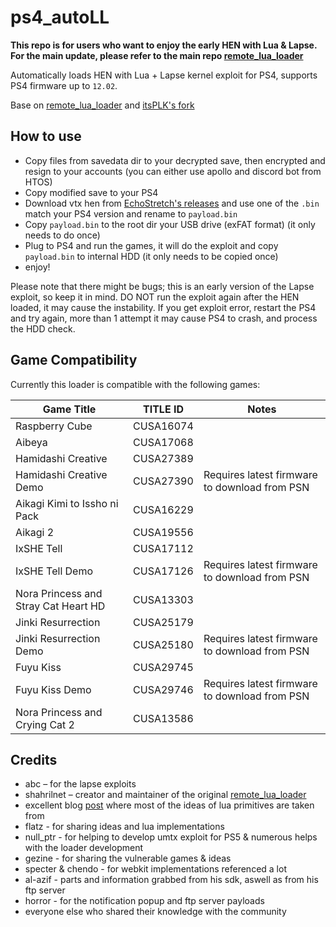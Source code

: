 # ps4_autoLL

**This repo is for users who want to enjoy the early HEN with Lua & Lapse. For the main update, please refer to the main repo [remote_lua_loader](https://github.com/shahrilnet/remote_lua_loader)**

Automatically loads HEN with Lua + Lapse kernel exploit for PS4, supports PS4 firmware up to `12.02`.

Base on [remote_lua_loader](https://github.com/shahrilnet/remote_lua_loader) and [itsPLK's fork](https://github.com/itsPLK/ps5_lua_loader)

## How to use
* Copy files from savedata dir to your decrypted save, then encrypted and resign to your accounts (you can either use apollo and discord bot from HTOS)
* Copy modified save to your PS4
* Download vtx hen from [EchoStretch's releases](https://github.com/EchoStretch/ps4-hen-vtx/releases) and use one of the `.bin` match your PS4 version and rename to `payload.bin`
* Copy `payload.bin` to the root dir your USB drive (exFAT format) (it only needs to do once)
* Plug to PS4 and run the games, it will do the exploit and copy `payload.bin` to internal HDD (it only needs to be copied once)
* enjoy! <be>

Please note that there might be bugs; this is an early version of the Lapse exploit, so keep it in mind. <be>
DO NOT run the exploit again after the HEN loaded, it may cause the instability. <be>
If you get exploit error, restart the PS4 and try again, more than 1 attempt it may cause PS4 to crash, and process the HDD check.
   
## Game Compatibility

Currently this loader is compatible with the following games:
  
| Game Title                            | TITLE ID    | Notes                                                                           |
|---------------------------------------|-------------|---------------------------------------------------------------------------------|
| Raspberry Cube                        | CUSA16074   |                                                                                 |
| Aibeya                                | CUSA17068   |                                                                                 |
| Hamidashi Creative                    | CUSA27389   |                                                                                 |
| Hamidashi Creative Demo               | CUSA27390   | Requires latest firmware to download from PSN                                   |
| Aikagi Kimi to Issho ni Pack          | CUSA16229   |                                                                                 |
| Aikagi 2                              | CUSA19556   |                                                                                 |
| IxSHE Tell                            | CUSA17112   |                                                                                 |
| IxSHE Tell Demo                       | CUSA17126   | Requires latest firmware to download from PSN                                   |
| Nora Princess and Stray Cat Heart HD  | CUSA13303   |                                                                                 |
| Jinki Resurrection                    | CUSA25179   |                                                                                 |
| Jinki Resurrection Demo               | CUSA25180   | Requires latest firmware to download from PSN                                   |
| Fuyu Kiss                             | CUSA29745   |                                                                                 |
| Fuyu Kiss Demo                        | CUSA29746   | Requires latest firmware to download from PSN                                   |
| Nora Princess and Crying Cat 2        | CUSA13586   |                                                                                 |


## Credits

* abc – for the lapse exploits
* shahrilnet – creator and maintainer of the original [remote_lua_loader](https://github.com/shahrilnet/remote_lua_loader)
* excellent blog [post](https://memorycorruption.net/posts/rce-lua-factorio/) where most of the ideas of lua primitives are taken from 
* flatz - for sharing ideas and lua implementations
* null_ptr - for helping to develop umtx exploit for PS5 & numerous helps with the loader development
* gezine - for sharing the vulnerable games & ideas
* specter & chendo - for webkit implementations referenced a lot
* al-azif - parts and information grabbed from his sdk, aswell as from his ftp server
* horror - for the notification popup and ftp server payloads
* everyone else who shared their knowledge with the community


